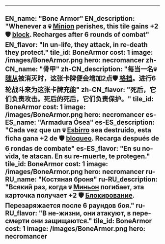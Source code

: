 ---

EN_name: "Bone Armor"
EN_description: "Whenever a 💀 <u>Minion</u> perishes, this tile gains +2 🛡️️ <u>block</u>. Recharges after 6 rounds of combat"
EN_flavor: "In un-life, they attack, in re-death they protect."
tile_id: BoneArmor
cost: 1
image: /images/BoneArmor.png
hero: necromancer
zh-CN_name: "骨甲"
zh-CN_description: "每当一名💀 <u>随从</u>被消灭时，这张卡牌便会增加2点🛡️️ <u>格挡</u>。进行6轮战斗来为这张卡牌充能"
zh-CN_flavor: "死后，它们负责攻击。死后的死后，它们负责保护。"
tile_id: BoneArmor
cost: 1
image: /images/BoneArmor.png
hero: necromancer
es-ES_name: "Armadura Ósea"
es-ES_description: "Cada vez que un 💀 <u>Esbirro</u> sea destruído, esta ficha gana +2 de 🛡️️ <u>bloqueo</u>. Recarga después de 6 rondas de combate"
es-ES_flavor: "En su no-vida, te atacan. En su re-muerte, te protegen."
tile_id: BoneArmor
cost: 1
image: /images/BoneArmor.png
hero: necromancer
ru-RU_name: "Костяная броня"
ru-RU_description: "Всякий раз, когда 💀 <u>Миньон</u> погибает, эта карточка получает +2 🛡️️ <u>Блокирование</u>. Перезаряжается после 6 раундов боя."
ru-RU_flavor: "В не-жизни, они атакуют, в пере-смерти они защищаются."
tile_id: BoneArmor
cost: 1
image: /images/BoneArmor.png
hero: necromancer
---